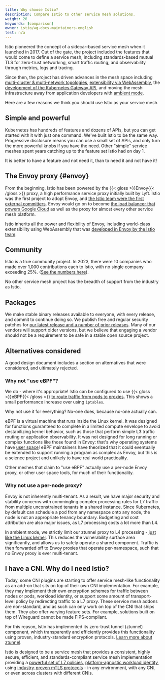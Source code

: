 ```yaml
---
title: Why choose Istio?
description: Compare Istio to other service mesh solutions.
weight: 20
keywords: [comparison]
owner: istio/wg-docs-maintainers-english
test: n/a
---
```


Istio pioneered the concept of a sidecar-based service mesh when it launched in 2017. Out of the gate, the project included the features that would come to define a service mesh, including standards-based mutual TLS for zero-trust networking, smart traffic routing, and observability through metrics, logs and tracing.

Since then, the project has driven advances in the mesh space including [multi-cluster & multi-network topologies](/pt-br/docs/ops/deployment/deployment-models/), [extensibility via WebAssembly](/pt-br/docs/concepts/wasm/), the [development of the Kubernetes Gateway API](/pt-br/blog/2022/gateway-api-beta/), and moving the mesh infrastructure away from application developers with [ambient mode](/pt-br/docs/ambient/overview/).

Here are a few reasons we think you should use Istio as your service mesh.

## Simple and powerful

Kubernetes has hundreds of features and dozens of APIs, but you can get started with it with just one command. We've built Istio to be the same way. Progressive disclosure means you can use a small set of APIs, and only turn the more powerful knobs if you have the need. Other "simple" service meshes spent years catching up to the feature set Istio had on day 1.

It is better to have a feature and not need it, than to need it and not have it!

## The Envoy proxy {#envoy}

From the beginning, Istio has been powered by the {{< gloss >}}Envoy{{< /gloss >}} proxy, a high performance service proxy initially built by Lyft. Istio was the first project to adopt Envoy, and [the Istio team were the first external committers](https://eng.lyft.com/envoy-7-months-later-41986c2fd443). Envoy would go on to become [the load balancer that powers Google Cloud](https://cloud.google.com/load-balancing/docs/https) as well as the proxy for almost every other service mesh platform.

Istio inherits all the power and flexibility of Envoy, including world-class extensibility using WebAssembly that was [developed in Envoy by the Istio team](/pt-br/blog/2020/wasm-announce/).

## Community

Istio is a true community project. In 2023, there were 10 companies who made over 1,000 contributions each to Istio, with no single company exceeding 25%. ([See the numbers here](https://istio.devstats.cncf.io/d/5/companies-table?var-period_name=Last%20year&var-metric=contributions&orgId=1)).

No other service mesh project has the breadth of support from the industry as Istio.

## Packages

We make stable binary releases available to everyone, with every release, and commit to continue doing so. We publish free and regular security patches for [our latest release and a number of prior releases](/pt-br/docs/releases/supported-releases/). Many of our vendors will support older versions, but we believe that engaging a vendor should not be a requirement to be safe in a stable open source project.

## Alternatives considered

A good design document includes a section on alternatives that were considered, and ultimately rejected.

### Why not "use eBPF"?

We do - where it's appropriate! Istio can be configured to use {{< gloss >}}eBPF{{< /gloss >}} [to route traffic from pods to proxies](/pt-br/blog/2022/merbridge/). This shows a small performance increase over using `iptables`.

Why not use it for everything? No-one does, because no-one actually can.

eBPF is a virtual machine that runs inside the Linux kernel. It was designed for functions guaranteed to complete in a limited compute envelope to avoid destabilizing kernel behavior, such as those that perform simple L3 traffic routing or application observability. It was not designed for long running or complex functions like those found in Envoy: that's why operating systems have [user space](https://en.wikipedia.org/wiki/User_space_and_kernel_space)! eBPF maintainers have theorized that it could eventually be extended to support running a program as complex as Envoy, but this is a science project and unlikely to have real world practicality.

Other meshes that claim to "use eBPF" actually use a per-node Envoy proxy, or other user space tools, for much of their functionality.

### Why not use a per-node proxy?

Envoy is not inherently multi-tenant. As a result, we have major security and stability concerns with commingling complex processing rules for L7 traffic from multiple unconstrained tenants in a shared instance. Since Kubernetes, by default can schedule a pod from any namespace onto any node, the node is not an appropriate tenancy boundary. Budgeting and cost attribution are also major issues, as L7 processing costs a lot more than L4.

In ambient mode, we strictly limit our ztunnel proxy to L4 processing - [just like the Linux kernel](https://blog.howardjohn.info/posts/ambient-spof/). This reduces the vulnerability surface area significantly, and allows us to safely operate a shared component. Traffic is then forwarded off to Envoy proxies that operate per-namespace, such that no Envoy proxy is ever multi-tenant.

## I have a CNI. Why do I need Istio?

Today, some CNI plugins are starting to offer service mesh-like functionality as an add-on that sits on top of their own CNI implementation. For example, they may implement their own encryption schemes for traffic between nodes or pods, workload identity, or support some amount of transport-level policy by redirecting traffic to a L7 proxy. These service mesh addons are non-standard, and as such can only work on top of the CNI that ships them. They also offer varying feature sets. For example, solutions built on top of Wireguard cannot be made FIPS-compliant.

For this reason, Istio has implemented its zero-trust tunnel (ztunnel) component, which transparently and efficiently provides this functionality using proven, industry-standard encryption protocols. [Learn more about ztunnel](/pt-br/docs/ambient/overview).

Istio is designed to be a service mesh that provides a consistent, highly secure, efficient, and standards-compliant service mesh implementation providing a [powerful set of L7 policies](/pt-br/docs/concepts/security/#authorization), [platform-agnostic workload identity](/pt-br/docs/concepts/security/#istio-identity), using [industry-proven mTLS protocols](/pt-br/docs/concepts/security/#mutual-tls-authentication) - in any environment, with any CNI, or even across clusters with different CNIs.

